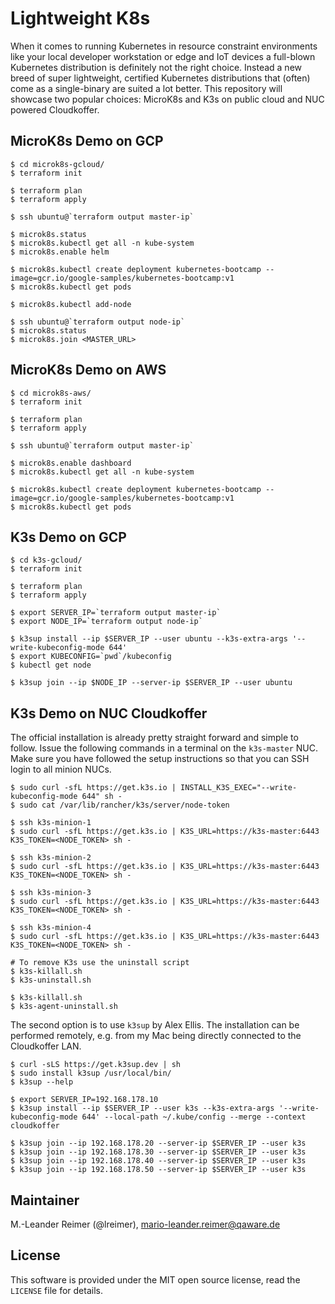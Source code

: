# Lightweight K8s

When it comes to running Kubernetes in resource constraint environments like your local developer workstation or edge and IoT devices a full-blown Kubernetes distribution is definitely not the right choice. Instead a new breed of super lightweight, certified Kubernetes distributions that (often) come as a single-binary are suited a lot better. This repository will showcase two popular choices: MicroK8s and K3s on public cloud and NUC powered Cloudkoffer.

## MicroK8s Demo on GCP

```
$ cd microk8s-gcloud/
$ terraform init

$ terraform plan
$ terraform apply

$ ssh ubuntu@`terraform output master-ip`

$ microk8s.status
$ microk8s.kubectl get all -n kube-system
$ microk8s.enable helm

$ microk8s.kubectl create deployment kubernetes-bootcamp --image=gcr.io/google-samples/kubernetes-bootcamp:v1
$ microk8s.kubectl get pods

$ microk8s.kubectl add-node

$ ssh ubuntu@`terraform output node-ip`
$ microk8s.status
$ microk8s.join <MASTER_URL>
```

## MicroK8s Demo on AWS

```
$ cd microk8s-aws/
$ terraform init

$ terraform plan
$ terraform apply

$ ssh ubuntu@`terraform output master-ip`

$ microk8s.enable dashboard
$ microk8s.kubectl get all -n kube-system

$ microk8s.kubectl create deployment kubernetes-bootcamp --image=gcr.io/google-samples/kubernetes-bootcamp:v1
$ microk8s.kubectl get pods
```

## K3s Demo on GCP

```
$ cd k3s-gcloud/
$ terraform init

$ terraform plan
$ terraform apply

$ export SERVER_IP=`terraform output master-ip`
$ export NODE_IP=`terraform output node-ip`

$ k3sup install --ip $SERVER_IP --user ubuntu --k3s-extra-args '--write-kubeconfig-mode 644'
$ export KUBECONFIG=`pwd`/kubeconfig
$ kubectl get node

$ k3sup join --ip $NODE_IP --server-ip $SERVER_IP --user ubuntu
```

## K3s Demo on NUC Cloudkoffer

The official installation is already pretty straight forward and simple to follow.
Issue the following commands in a terminal on the `k3s-master` NUC. Make sure you
have followed the setup instructions so that you can SSH login to all minion NUCs.

```
$ sudo curl -sfL https://get.k3s.io | INSTALL_K3S_EXEC="--write-kubeconfig-mode 644" sh -
$ sudo cat /var/lib/rancher/k3s/server/node-token

$ ssh k3s-minion-1
$ sudo curl -sfL https://get.k3s.io | K3S_URL=https://k3s-master:6443 K3S_TOKEN=<NODE_TOKEN> sh -

$ ssh k3s-minion-2
$ sudo curl -sfL https://get.k3s.io | K3S_URL=https://k3s-master:6443 K3S_TOKEN=<NODE_TOKEN> sh -

$ ssh k3s-minion-3
$ sudo curl -sfL https://get.k3s.io | K3S_URL=https://k3s-master:6443 K3S_TOKEN=<NODE_TOKEN> sh -

$ ssh k3s-minion-4
$ sudo curl -sfL https://get.k3s.io | K3S_URL=https://k3s-master:6443 K3S_TOKEN=<NODE_TOKEN> sh -

# To remove K3s use the uninstall script
$ k3s-killall.sh
$ k3s-uninstall.sh

$ k3s-killall.sh
$ k3s-agent-uninstall.sh
```

The second option is to use `k3sup` by Alex Ellis. The installation can be performed remotely,
e.g. from my Mac being directly connected to the Cloudkoffer LAN.

```
$ curl -sLS https://get.k3sup.dev | sh
$ sudo install k3sup /usr/local/bin/
$ k3sup --help

$ export SERVER_IP=192.168.178.10
$ k3sup install --ip $SERVER_IP --user k3s --k3s-extra-args '--write-kubeconfig-mode 644' --local-path ~/.kube/config --merge --context cloudkoffer

$ k3sup join --ip 192.168.178.20 --server-ip $SERVER_IP --user k3s
$ k3sup join --ip 192.168.178.30 --server-ip $SERVER_IP --user k3s
$ k3sup join --ip 192.168.178.40 --server-ip $SERVER_IP --user k3s
$ k3sup join --ip 192.168.178.50 --server-ip $SERVER_IP --user k3s
```

## Maintainer

M.-Leander Reimer (@lreimer), <mario-leander.reimer@qaware.de>

## License

This software is provided under the MIT open source license, read the `LICENSE` file for details.